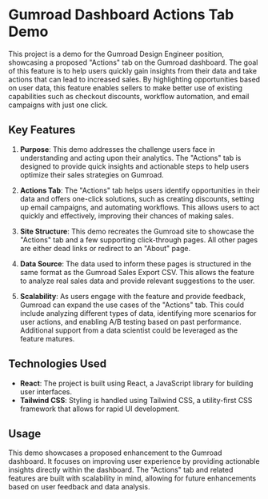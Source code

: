 # Gumroad Dashboard Actions Tab Demo

This project is a demo for the Gumroad Design Engineer position, showcasing a proposed "Actions" tab on the Gumroad dashboard. The goal of this feature is to help users quickly gain insights from their data and take actions that can lead to increased sales. By highlighting opportunities based on user data, this feature enables sellers to make better use of existing capabilities such as checkout discounts, workflow automation, and email campaigns with just one click.

## Key Features

1. **Purpose**: This demo addresses the challenge users face in understanding and acting upon their analytics. The "Actions" tab is designed to provide quick insights and actionable steps to help users optimize their sales strategies on Gumroad.

2. **Actions Tab**: The "Actions" tab helps users identify opportunities in their data and offers one-click solutions, such as creating discounts, setting up email campaigns, and automating workflows. This allows users to act quickly and effectively, improving their chances of making sales.

3. **Site Structure**: This demo recreates the Gumroad site to showcase the "Actions" tab and a few supporting click-through pages. All other pages are either dead links or redirect to an "About" page.

4. **Data Source**: The data used to inform these pages is structured in the same format as the Gumroad Sales Export CSV. This allows the feature to analyze real sales data and provide relevant suggestions to the user.

5. **Scalability**: As users engage with the feature and provide feedback, Gumroad can expand the use cases of the "Actions" tab. This could include analyzing different types of data, identifying more scenarios for user actions, and enabling A/B testing based on past performance. Additional support from a data scientist could be leveraged as the feature matures.

## Technologies Used

- **React**: The project is built using React, a JavaScript library for building user interfaces.
- **Tailwind CSS**: Styling is handled using Tailwind CSS, a utility-first CSS framework that allows for rapid UI development.

## Usage

This demo showcases a proposed enhancement to the Gumroad dashboard. It focuses on improving user experience by providing actionable insights directly within the dashboard. The "Actions" tab and related features are built with scalability in mind, allowing for future enhancements based on user feedback and data analysis.